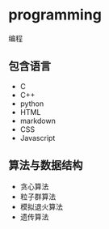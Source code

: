 # programming
编程
## 包含语言
* C
* C++
* python
* HTML
* markdown
* CSS
* Javascript
## 算法与数据结构
* 贪心算法
* 粒子群算法
* 模拟退火算法
* 遗传算法
